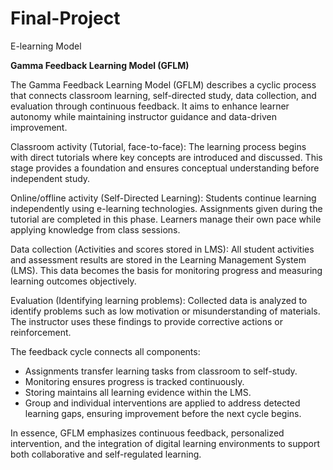 # Final-Project
E-learning Model

**Gamma Feedback Learning Model (GFLM)**

The Gamma Feedback Learning Model (GFLM) describes a cyclic process that connects classroom learning, self-directed study, data collection, and evaluation through continuous feedback. It aims to enhance learner autonomy while maintaining instructor guidance and data-driven improvement.

Classroom activity (Tutorial, face-to-face):
The learning process begins with direct tutorials where key concepts are introduced and discussed. This stage provides a foundation and ensures conceptual understanding before independent study.

Online/offline activity (Self-Directed Learning):
Students continue learning independently using e-learning technologies. Assignments given during the tutorial are completed in this phase. Learners manage their own pace while applying knowledge from class sessions.

Data collection (Activities and scores stored in LMS):
All student activities and assessment results are stored in the Learning Management System (LMS). This data becomes the basis for monitoring progress and measuring learning outcomes objectively.

Evaluation (Identifying learning problems):
Collected data is analyzed to identify problems such as low motivation or misunderstanding of materials. The instructor uses these findings to provide corrective actions or reinforcement.

The feedback cycle connects all components:

- Assignments transfer learning tasks from classroom to self-study.
- Monitoring ensures progress is tracked continuously.
- Storing maintains all learning evidence within the LMS.
- Group and individual interventions are applied to address detected learning gaps, ensuring improvement before the next cycle begins.

In essence, GFLM emphasizes continuous feedback, personalized intervention, and the integration of digital learning environments to support both collaborative and self-regulated learning.
